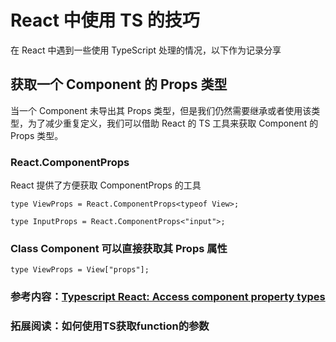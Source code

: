 # React 中使用 TS 的技巧

在 React 中遇到一些使用 TypeScript 处理的情况，以下作为记录分享

## 获取一个 Component 的 Props 类型

当一个 Component 未导出其 Props 类型，但是我们仍然需要继承或者使用该类型，为了减少重复定义，我们可以借助 React 的 TS 工具来获取 Component 的 Props 类型。

### React.ComponentProps

React 提供了方便获取 ComponentProps 的工具

```tsx
type ViewProps = React.ComponentProps<typeof View>;

type InputProps = React.ComponentProps<"input">;
```

### Class Component 可以直接获取其 Props 属性

```tsx
type ViewProps = View["props"];
```

### 参考内容：[Typescript React: Access component property types](https://stackoverflow.com/questions/43230765/typescript-react-access-component-property-types)

### 拓展阅读：如何使用TS获取function的参数